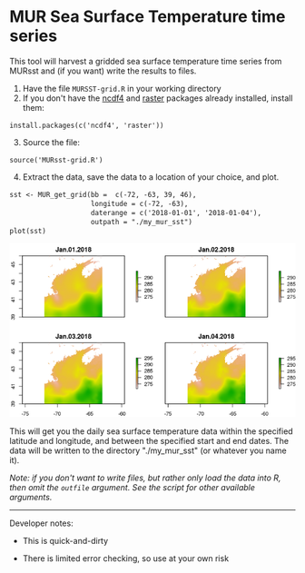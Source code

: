 # MUR Sea Surface Temperature time series

This tool will harvest a gridded sea surface temperature time series from MURsst 
and (if you want) write the results to files.

1) Have the file `MURSST-grid.R` in your working directory
2) If you don't have the [ncdf4](https://CRAN.R-project.org/package=ncdf4) and [raster](https://CRAN.R-project.org/package=raster) packages already installed, install them:

```
install.packages(c('ncdf4', 'raster'))
```

3) Source the file:

```
source('MURsst-grid.R')
```

4) Extract the data, save the data to a location of your choice, and plot.

```
sst <- MUR_get_grid(bb =  c(-72, -63, 39, 46),
                    longitude = c(-72, -63),
                    daterange = c('2018-01-01', '2018-01-04'),
                    outpath = "./my_mur_sst")
plot(sst)
```
![](MURSST-grid.png)

This will get you the daily sea surface temperature data within the specified latitude and longitude, and between the specified start and end dates. 
The data will be written to the directory "./my_mur_sst" (or whatever you name it).

*Note: if you don't want to write files, but rather only load the data into R, then omit the `outfile` argument.  See the script for other available arguments.*

---

Developer notes:

 - This is quick-and-dirty
 
 - There is limited error checking, so use at your own risk
